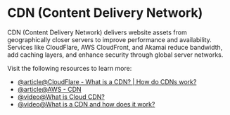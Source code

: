 # CDN (Content Delivery Network)

CDN (Content Delivery Network) delivers website assets from geographically closer servers to improve performance and availability. Services like CloudFlare, AWS CloudFront, and Akamai reduce bandwidth, add caching layers, and enhance security through global server networks.

Visit the following resources to learn more:

- [@article@CloudFlare - What is a CDN? | How do CDNs work?](https://www.cloudflare.com/en-ca/learning/cdn/what-is-a-cdn/)
- [@article@AWS - CDN](https://aws.amazon.com/what-is/cdn/)
- [@video@What is Cloud CDN?](https://www.youtube.com/watch?v=841kyd_mfH0)
- [@video@What is a CDN and how does it work?](https://www.youtube.com/watch?v=RI9np1LWzqw)
